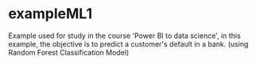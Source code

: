 # exampleML1
Example used for study in the course 'Power BI to data science', 
in this example, the objective is to predict a customer's default in a bank.
(using Random Forest Classification Model)
